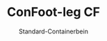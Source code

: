 ---
title: "ConFoot-leg CF"
subtitle: "Standard-Containerbein"
mainImage: "/images/products/confoot-leg-cf-main.jpg"
gallery:
  - "/images/products/confoot-leg-cf-1.jpg"
  - "/images/products/confoot-leg-cf-2.jpg"
  - "/images/products/confoot-leg-cf-3.jpg"
shortDescription: "ConFoot-leg CF ist unser Standardmodell-Containerbein, das den Zeitaufwand für das Bewegen und Entladen von Containern reduziert, indem es ermöglicht, dass Container zum Entladen stehenbleiben – sodass Fahrer nicht warten müssen."
technicalDescription: "Das CF-Modell ermöglicht den Einsatz von Containern als zusätzlichen Stauraum, während sie jederzeit transportbereit bleiben – einfach den Anhänger unter den Container fahren, und die Fahrt geht weiter."
videoID: "C2KwnEb-npU"
specifications:
  - name: "Gewicht"
    value: "24 kg pro Bein"
  - name: "Tragfähigkeit"
    value: "34 Tonnen"
  - name: "Einstellbereich"
    value: "1.043 mm bis 1.448 mm"
  - name: "Material"
    value: "Hochwertiger Stahl"
price: "3.600 EUR"
priceVAT: "4.356 EUR"
pricingNotes: "Mengenrabatte verfügbar. Kontaktieren Sie uns für Details."
buyLink: "/contact"
howToUse: |
  1. Positionieren Sie das CF-Bein am Container-Eckbeschlag
  2. Betätigen Sie den Verriegelungsmechanismus
  3. Passen Sie die Höhe bei Bedarf im Bereich von 1.043 mm bis 1.448 mm an
  4. Wiederholen Sie den Vorgang für alle erforderlichen Ecken
  5. Senken Sie den Anhänger ab und fahren Sie los, während der Container auf den Beinen verbleibt
benefits:
  - title: "Zeitersparnis"
    description: "Reduziert den Zeitaufwand für das Bewegen und Entladen von Containern, da Container zum Entladen stehengelassen werden können"
  - title: "Fahrereffizienz"
    description: "Fahrer müssen beim Entladen nicht warten, was sie für andere Aufgaben freisetzt"
  - title: "Zusätzlicher Stauraum"
    description: "Container können als zusätzlicher Stauraum genutzt werden, wenn sie nicht in Bewegung sind"
  - title: "Stets transportbereit"
    description: "Container sind jederzeit transportbereit – fahren Sie einfach den Anhänger unter den Container, um die Fahrt fortzusetzen"
  - title: "Vielfältige Einsatzmöglichkeiten"
    description: "Geeignet für den allgemeinen Gebrauch, als Stauraum, für Tankcontainer und in verschiedenen Branchen"
  - title: "Kostenoptimierung"
    description: "Optimiert Kosten und Zeitaufwand durch straffe Transport- und Lagervorgänge"
articleContent: |
  ## Was ist ConFoot-leg CF?

  ConFoot-leg CF ist das Standardmodell eines Containerbeins, das für eine Optimierung von Transport-, Lager- und Logistikprozessen entwickelt wurde. Diese vielseitige Lösung reduziert die Zeit, die für das Bewegen und Entladen von Containern benötigt wird, indem sie ermöglicht, dass Container zum Entladen stehenbleiben – sodass Fahrer nicht warten müssen. Das CF-Modell verwandelt Frachtcontainer in flexible Lagereinheiten, die jederzeit transportbereit bleiben.

  ## Wesentliche Vorteile für Transport und Logistik

  Der ConFoot-leg CF bietet bedeutende betriebliche Vorteile für Unternehmen, die im Containertransport und in der Logistik tätig sind. Indem es ermöglicht wird, dass Container auf Beinen stehenbleiben, während sie auf das Entladen warten, können Sie die Fahrerzeiten und die Auslastung der Flotte optimieren. Fahrer können Container an Kundenstandorten abliefern und sofort zu ihrem nächsten Einsatz übergehen, wodurch teure Wartezeiten beim Be- und Entladen entfallen.

  Zudem können Container, die mit CF-Beinen ausgestattet sind, als wertvoller zusätzlicher Stauraum genutzt werden, wenn sie nicht in Bewegung sind. Sie bleiben jederzeit transportbereit – fahren Sie einfach einen Anhänger unter den Container, und die Fahrt geht weiter. Diese Vielseitigkeit macht den CF zu einer idealen Lösung für Unternehmen, die ihre Logistikeffizienz und Lagerkapazitäten steigern möchten.

  ## Funktionsweise

  Der ConFoot-leg CF wird sicher an den Container-Eckbeschlägen befestigt und bietet stabile Unterstützung, während der Container für das Be- oder Entladen bzw. für die Lagerung positioniert wird. Die Beine verfügen über einen Einstellbereich von 1.043 mm bis 1.448 mm, was eine vielseitige Positionierung in unterschiedlichen Einsatzumgebungen ermöglicht. Jedes Bein wiegt 24 kg, was sie für Bediener handhabbar macht, während das System eine beträchtliche Tragfähigkeit von 34 Tonnen bietet.

  Die Installation ist unkompliziert:
  1. Positionieren Sie die CF-Beine an den Container-Eckbeschlägen
  2. Betätigen Sie den Verriegelungsmechanismus, um die Beine zu sichern
  3. Passen Sie die Höhe nach Bedarf an Ihre spezifischen Anforderungen an
  4. Senken Sie den Anhänger ab und fahren Sie los, während der Container sicher auf den Beinen abgestützt bleibt

  Wenn es Zeit ist, den Container zu bewegen, fahren Sie einfach den Anhänger wieder unter den Container, befestigen Sie den Container am Anhänger, entfernen Sie die Beine und setzen Sie die Fahrt fort.

  ## Anwendungsbereiche des ConFoot-leg CF

  ### Transportunternehmen
  Transportunternehmen profitieren erheblich von der Fähigkeit des CF, die Flottenauslastung zu optimieren. Fahrer können Container an Kundenstandorten abliefern und sofort zum nächsten Einsatz übergehen, anstatt auf Be- und Entladevorgänge zu warten. Diese Effizienz kann die Produktivität bestehender Anhängerflotten erheblich steigern und die Betriebskosten senken.

  ### Lagerhaltung und Distribution
  Im Bereich Lagerhaltung und Distribution bietet der CF wertvolle Flexibilität beim Management von Containerströmen. Container können in temporären Lagerbereichen auf den Beinen positioniert werden, wodurch während Spitzenzeiten zusätzliche Pufferkapazitäten geschaffen werden. Dieser Ansatz reduziert Engpässe an den Verladestellen und ermöglicht eine effizientere Planung von Be- und Entladevorgängen.

  ### Produktionsstätten
  Produktionsstätten können CF-ausgestattete Container als flexiblen zusätzlichen Stauraum für Rohmaterialien oder Fertigprodukte nutzen. Durch die Platzierung der Container in Nähe der Produktionsbereiche können Materialien bei Bedarf leicht zugänglich gemacht werden, was die Handhabungskosten senkt und die Produktionseffizienz verbessert.

  ### Einzelhandel
  Einzelhandelsbetriebe können CF-Beine für saisonale Lagerlösungen nutzen, indem Container an strategischen Standorten positioniert werden, um das Bestandsmanagement während Spitzenzeiten zu unterstützen. Dieser Ansatz bietet kostengünstige zusätzliche Kapazitäten, ohne dass eine dauerhafte Erweiterung der Einrichtungen erforderlich ist.

  ## Technische Spezifikationen

  - **Tragfähigkeit**: 34 Tonnen
  - **Gewicht**: 24 kg pro Bein
  - **Einstellbereich**: 1.043 mm bis 1.448 mm
  - **Material**: Hochwertiger Stahl mit robuster Beschichtung
  - **Kompatibilität**: Standard Container-Eckbeschläge

  Der ConFoot-leg CF stellt eine praxisnahe Lösung zur Optimierung von Transport- und Lagerprozessen dar und bietet Unternehmen die Möglichkeit, Kosten und Zeitaufwand zu optimieren. Indem er es ermöglicht, Container zum Entladen stehen zu lassen und als zusätzlicher Stauraum zu nutzen, trägt der CF dazu bei, die Effizienz und Flexibilität in den Containerhandhabungsprozessen zu steigern.
---